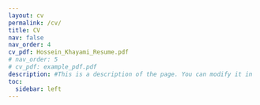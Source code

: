 ```yaml
---
layout: cv
permalink: /cv/
title: CV
nav: false
nav_order: 4
cv_pdf: Hossein_Khayami_Resume.pdf
# nav_order: 5
# cv_pdf: example_pdf.pdf
description: #This is a description of the page. You can modify it in '_pages/cv.md'. You can also change or remove the top pdf download button.
toc:
  sidebar: left
---
```

